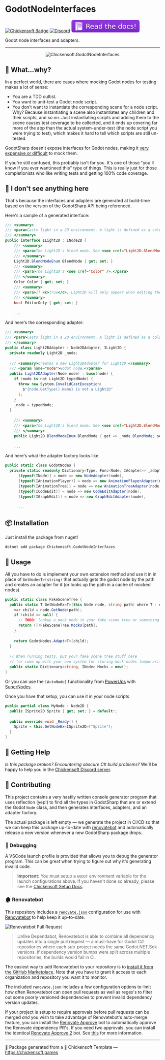 # GodotNodeInterfaces

[![Chickensoft Badge][chickensoft-badge]][chickensoft-website] [![Discord][discord-badge]][discord] [![Read the docs][read-the-docs-badge]][docs]

Godot node interfaces and adapters.

---

<p align="center">
<img alt="Chickensoft.GodotNodeInterfaces" src="Chickensoft.GodotNodeInterfaces/icon.png" width="200">
</p>

## 🤔 What...why?

In a perfect world, there are cases where mocking Godot nodes for testing makes a lot of sense:

- You are a TDD cultist.
- You want to unit-test a Godot node script.
- You don't want to instantiate the corresponding scene for a node script. Why? Because instantiating a scene also instantiates any children and their scripts, and so on. Just instantiating scripts and adding them to the scene causes test coverage to be collected, and it ends up covering far more of the app than the actual system-under-test (the node script you were trying to test), which makes it hard to tell which scripts are still un-tested.

GodotSharp doesn't expose interfaces for Godot nodes, making it [very expensive or difficult][expensive-toys] to mock them.

If you're still confused, this probably isn't for you. It's one of those "you'll know if you ever want/need this" type of things. This is really just for those completionists who like writing tests and getting 100% code coverage.

## 🧐 I don't see anything here

That's because the interfaces and adapters are generated at build-time based on the version of the GodotSharp API being referenced.

Here's a sample of a generated interface:

```csharp
/// <summary>
/// <para>Casts light in a 2D environment. A light is defined as a color, an energy value, a mode (see constants), and various other parameters (range and shadows-related).</para>
/// </summary>
public interface ILight2D : INode2D {
    /// <summary>
    /// <para>The Light2D's blend mode. See <see cref="Light2D.BlendModeEnum" /> constants for values.</para>
    /// </summary>
    Light2D.BlendModeEnum BlendMode { get; set; }
    /// <summary>
    /// <para>The Light2D's <see cref="Color" />.</para>
    /// </summary>
    Color Color { get; set; }
    /// <summary>
    /// <para>If <c>true</c>, Light2D will only appear when editing the scene.</para>
    /// </summary>
    bool EditorOnly { get; set; }

    ...
```

And here's the corresponding adapter:

```csharp
/// <summary>
/// <para>Casts light in a 2D environment. A light is defined as a color, an energy value, a mode (see constants), and various other parameters (range and shadows-related).</para>
/// </summary>
public class Light2DAdapter : Node2DAdapter, ILight2D {
  private readonly Light2D _node;

  /// <summary>Creates a new Light2DAdapter for Light2D.</summary>
  /// <param name="node">Godot node.</param>
  public Light2DAdapter(Node node) : base(node) {
    if (node is not Light2D typedNode) {
      throw new System.InvalidCastException(
        $"{node.GetType().Name} is not a Light2D"
      );
    }
    _node = typedNode;
  }

    /// <summary>
    /// <para>The Light2D's blend mode. See <see cref="Light2D.BlendModeEnum" /> constants for values.</para>
    /// </summary>
    public Light2D.BlendModeEnum BlendMode { get => _node.BlendMode; set => _node.BlendMode = value; }

    ...
```

And here's what the adapter factory looks like:

```csharp
public static class GodotNodes {
  private static readonly Dictionary<Type, Func<Node, IAdapter>> _adapters = new() {
      [typeof(INode)] = node => new NodeAdapter(node),
      [typeof(IAnimationPlayer)] = node => new AnimationPlayerAdapter(node),
      [typeof(IAnimationTree)] = node => new AnimationTreeAdapter(node),
      [typeof(ICodeEdit)] = node => new CodeEditAdapter(node),
      [typeof(IGraphEdit)] = node => new GraphEditAdapter(node),

      ...
```

## 📦 Installation

Just install the package from nuget!

```sh
dotnet add package Chickensoft.GodotNodeInterfaces 
```

## 📖 Usage

All you have to do is implement your own extension method and use it in in place of `GetNode<T>(string)` that actually gets the godot node by the path and creates an adapter for it (or looks up the path in a cache of mocked nodes).

```csharp
public static class FakeSceneTree {
  public static T GetNodeEx<T>(this Node node, string path) where T : class, INode {
    var child = node.GetNode(path);
    if (child == null) {
      // TODO: lookup a mock node in your fake scene tree or something
      return (T)FakeSceneTree.Mocks[path];
    }

    return GodotNodes.Adapt<T>(child);
  }

  // When running tests, put your fake scene tree stuff here
  // (or come up with your own system for storing mock nodes temporarily)
  public static Dictionary<string, INode> Mocks = new();
}
```

Or you can use the `[AutoNode]` functionality from [PowerUps] with [SuperNodes].

Once you have that setup, you can use it in your node scripts.

```csharp
public partial class MyNode : Node2D {
  public ISprite2D Sprite { get; set; } = default!;

  public override void _Ready() {
    Sprite = this.GetNodeEx<ISprite2D>("Sprite");
  }
}
```

## 💁 Getting Help

*Is this package broken? Encountering obscure C# build problems?* We'll be happy to help you in the [Chickensoft Discord server][discord].

## 💪 Contributing

This project contains a very hastily written console generator program that uses reflection (yep!) to find all the types in GodotSharp that are or extend the Godot `Node` class, and then generates interfaces, adapters, and an adapter factory.

The actual package is left empty — we generate the project in CI/CD so that we can keep this package up-to-date with [renovatebot] and automatically release a new version whenever a new GodotSharp package drops.

### 🐞 Debugging

A VSCode launch profile is provided that allows you to debug the generator program. This can be great when trying to figure out why it's generating invalid code.

> **Important:** You must setup a `GODOT` environment variable for the launch configurations above. If you haven't done so already, please see the [Chickensoft Setup Docs][setup-docs].

### 🏚 Renovatebot

This repository includes a [`renovate.json`](./renovate.json) configuration for use with [Renovatebot] to help keep it up-to-date.

![Renovatebot Pull Request](docs/renovatebot_pr.png)

> Unlike Dependabot, Renovatebot is able to combine all dependency updates into a single pull request — a must-have for Godot C# repositories where each sub-project needs the same Godot.NET.Sdk versions. If dependency version bumps were split across multiple repositories, the builds would fail in CI.

The easiest way to add Renovatebot to your repository is to [install it from the GitHub Marketplace][get-renovatebot]. Note that you have to grant it access to each organization and repository you want it to monitor.

The included `renovate.json` includes a few configuration options to limit how often Renovatebot can open pull requests as well as regex's to filter out some poorly versioned dependencies to prevent invalid dependency version updates.

If your project is setup to require approvals before pull requests can be merged *and* you wish to take advantage of Renovatebot's auto-merge feature, you can install the [Renovate Approve][renovate-approve] bot to automatically approve the Renovate dependency PR's. If you need two approvals, you can install the identical [Renovate Approve 2][renovate-approve-2] bot. See [this][about-renovate-approvals] for more information.

---

🐣 Package generated from a 🐤 Chickensoft Template — <https://chickensoft.games>

[chickensoft-badge]: https://raw.githubusercontent.com/chickensoft-games/chickensoft_site/main/static/img/badges/chickensoft_badge.svg
[chickensoft-website]: https://chickensoft.games
[discord-badge]: https://raw.githubusercontent.com/chickensoft-games/chickensoft_site/main/static/img/badges/discord_badge.svg
[discord]: https://discord.gg/gSjaPgMmYW
[read-the-docs-badge]: https://raw.githubusercontent.com/chickensoft-games/chickensoft_site/main/static/img/badges/read_the_docs_badge.svg
[docs]: https://chickensoft.games/docsickensoft%20Discord-%237289DA.svg?style=flat&logo=discord&logoColor=white

[setup-docs]: https://chickensoft.games/docs/setup
[Renovatebot]: https://www.mend.io/free-developer-tools/renovate/
[get-renovatebot]: https://github.com/apps/renovate
[renovate-approve]: https://github.com/apps/renovate-approve
[renovate-approve-2]: https://github.com/apps/renovate-approve-2
[about-renovate-approvals]: https://stackoverflow.com/a/66575885

[expensive-toys]: https://stackoverflow.com/questions/5556115/open-source-free-alternative-of-typemock-isolator

[PowerUps]: https://github.com/chickensoft-games/PowerUps
[SuperNodes]: https://github.com/chickensoft-games/SuperNodes
